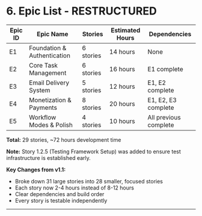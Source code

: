 # 6. Epic List - RESTRUCTURED

| Epic ID | Epic Name | Stories | Estimated Hours | Dependencies |
|---------|-----------|---------|-----------------|--------------|
| E1 | Foundation & Authentication | 6 stories | 14 hours | None |
| E2 | Core Task Management | 6 stories | 16 hours | E1 complete |
| E3 | Email Delivery System | 5 stories | 12 hours | E1, E2 complete |
| E4 | Monetization & Payments | 8 stories | 20 hours | E1, E2, E3 complete |
| E5 | Workflow Modes & Polish | 4 stories | 10 hours | All previous complete |

**Total:** 29 stories, ~72 hours development time

**Note:** Story 1.2.5 (Testing Framework Setup) was added to ensure test infrastructure is established early.

**Key Changes from v1.1:**
- Broke down 31 large stories into 28 smaller, focused stories
- Each story now 2-4 hours instead of 8-12 hours
- Clear dependencies and build order
- Every story is testable independently

---
